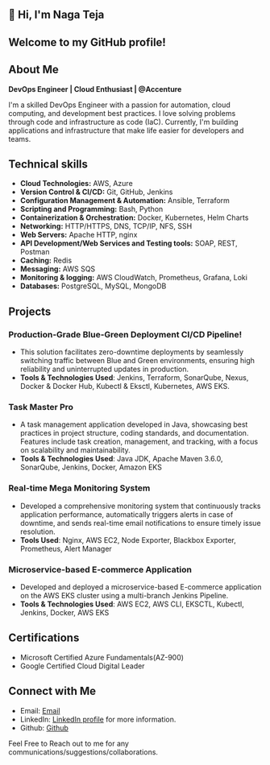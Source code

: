 ## **👋 Hi, I'm Naga Teja**

## **Welcome to my GitHub profile!**

## **About Me** 
**DevOps Engineer | Cloud Enthusiast | @Accenture**

I'm a skilled DevOps Engineer with a passion for automation, cloud computing, and development best practices. I love solving problems through code and infrastructure as code (IaC). Currently, I'm building applications and infrastructure that make life easier for developers and teams.

## **Technical skills**
 * **Cloud Technologies:** AWS, Azure
 * **Version Control & CI/CD:** Git, GitHub, Jenkins
 * **Configuration Management & Automation:** Ansible, Terraform
 * **Scripting and Programming:** Bash, Python
 * **Containerization & Orchestration:** Docker, Kubernetes, Helm Charts
 * **Networking:** HTTP/HTTPS, DNS, TCP/IP, NFS, SSH
 * **Web Servers:** Apache HTTP, nginx
 * **API Development/Web Services and Testing tools:** SOAP, REST, Postman
 * **Caching:** Redis
 * **Messaging:** AWS SQS
 * **Monitoring & logging:** AWS CloudWatch, Prometheus, Grafana, Loki
 * **Databases:** PostgreSQL, MySQL, MongoDB

## **Projects**

### **Production-Grade Blue-Green Deployment CI/CD Pipeline!**

* This solution facilitates zero-downtime deployments by seamlessly switching traffic between Blue and Green environments, ensuring high reliability and uninterrupted updates in production.
* **Tools & Technologies Used**: Jenkins, Terraform, SonarQube, Nexus, Docker & Docker Hub, Kubectl & Eksctl, Kubernetes, AWS EKS.

### **Task Master Pro**
* A task management application developed in Java, showcasing best practices in project structure, coding standards, and documentation. Features include task creation, management, and tracking, with a focus on scalability and maintainability.
* **Tools & Technologies Used**: Java JDK, Apache Maven 3.6.0, SonarQube, Jenkins, Docker, Amazon EKS <br>

### **Real-time Mega Monitoring System**
* Developed a comprehensive monitoring system that continuously tracks application performance, automatically triggers alerts in case of downtime, and sends real-time email notifications to ensure timely issue resolution.
* **Tools Used**: Nginx, AWS EC2, Node Exporter, Blackbox Exporter, Prometheus, Alert Manager <br>

### **Microservice-based E-commerce Application**
* Developed and deployed a microservice-based E-commerce application on the AWS EKS cluster using a multi-branch Jenkins Pipeline.
* **Tools & Technologies Used**: AWS EC2, AWS CLI, EKSCTL, Kubectl, Jenkins, Docker, AWS EKS


## **Certifications**
   * Microsoft Certified Azure Fundamentals(AZ-900)
   * Google Certified Cloud Digital Leader

## **Connect with Me**
   * Email: [Email](jettinagateja939@gmail.com)
   * LinkedIn: [LinkedIn profile](https://www.linkedin.com/in/naga-teja-jetti/) for more information.
   * Github: [Github](https://github.com/jettinagateja)

 Feel Free to Reach out to me for any communications/suggestions/collaborations.
